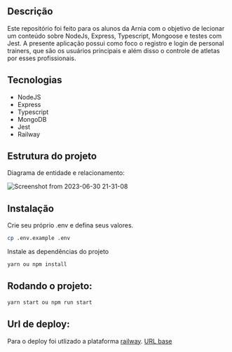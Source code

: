 ## Descrição

Este repositório foi feito para os alunos da Arnia com o objetivo de lecionar um conteúdo sobre NodeJs, Express, Typescript, Mongoose e testes com Jest. A presente aplicação possui como foco o registro e login de personal trainers, que são os usuários principais e além disso o controle de atletas por esses profissionais.

## Tecnologias

- NodeJS
- Express
- Typescript
- MongoDB
- Jest
- Railway

## Estrutura do projeto

Diagrama de entidade e relacionamento: 

![Screenshot from 2023-06-30 21-31-08](https://github.com/lufelipe12/arnia-class/assets/90461911/62727c28-897e-4d84-ad20-7b5a6b597e7f)

## Instalação

Crie seu próprio .env e defina seus valores.

```bash
cp .env.example .env
```

Instale as dependências do projeto

```bash
yarn ou npm install
```

## Rodando o projeto:

```bash
yarn start ou npm run start
```

## Url de deploy:

Para o deploy foi utlizado a plataforma [railway](https://railway.app/).
[URL base]()
